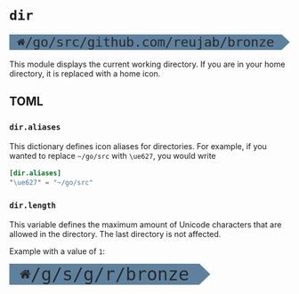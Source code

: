 # `dir`

![dir](assets/dir.png)

This module displays the current working directory.
If you are in your home directory, it is replaced with a home icon.

## TOML

### `dir.aliases`

This dictionary defines icon aliases for directories.
For example, if you wanted to replace `~/go/src` with `\ue627`, you would write

```toml
[dir.aliases]
"\ue627" = "~/go/src"
```

### `dir.length`

This variable defines the maximum amount of Unicode characters that are allowed
in the directory. The last directory is not affected.

Example with a value of `1`:

![shortdir](assets/shortdir.png)
